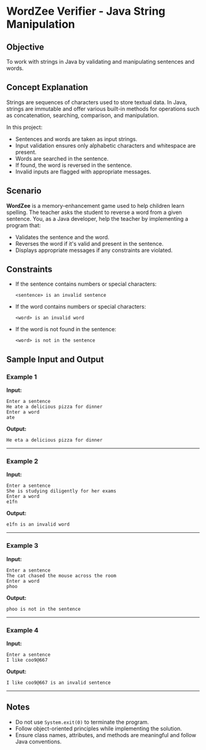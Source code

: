 # WordZee Verifier - Java String Manipulation

## Objective
To work with strings in Java by validating and manipulating sentences and words.

## Concept Explanation
Strings are sequences of characters used to store textual data. In Java, strings are immutable and offer various built-in methods for operations such as concatenation, searching, comparison, and manipulation.

In this project:
- Sentences and words are taken as input strings.
- Input validation ensures only alphabetic characters and whitespace are present.
- Words are searched in the sentence.
- If found, the word is reversed in the sentence.
- Invalid inputs are flagged with appropriate messages.

## Scenario
**WordZee** is a memory-enhancement game used to help children learn spelling. The teacher asks the student to reverse a word from a given sentence. You, as a Java developer, help the teacher by implementing a program that:

- Validates the sentence and the word.
- Reverses the word if it's valid and present in the sentence.
- Displays appropriate messages if any constraints are violated.

## Constraints

- If the sentence contains numbers or special characters:
  ```
  <sentence> is an invalid sentence
  ```

- If the word contains numbers or special characters:
  ```
  <word> is an invalid word
  ```

- If the word is not found in the sentence:
  ```
  <word> is not in the sentence
  ```

## Sample Input and Output

### Example 1
**Input:**
```
Enter a sentence  
He ate a delicious pizza for dinner  
Enter a word  
ate  
```

**Output:**
```
He eta a delicious pizza for dinner
```

---

### Example 2
**Input:**
```
Enter a sentence  
She is studying diligently for her exams  
Enter a word  
e1fn  
```

**Output:**
```
e1fn is an invalid word
```

---

### Example 3
**Input:**
```
Enter a sentence  
The cat chased the mouse across the room  
Enter a word  
phoo  
```

**Output:**
```
phoo is not in the sentence
```

---

### Example 4
**Input:**
```
Enter a sentence  
I like coo9@667  
```

**Output:**
```
I like coo9@667 is an invalid sentence
```

---

## Notes
- Do not use `System.exit(0)` to terminate the program.
- Follow object-oriented principles while implementing the solution.
- Ensure class names, attributes, and methods are meaningful and follow Java conventions.
